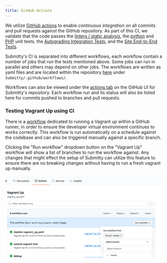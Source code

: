 ```yaml
---
title: GitHub Actions
---
```


We utilize [GitHub actions](https://docs.github.com/en/actions) to enable *continuous integration*
on all commits and pull requests against the GitHub repository. As part of this CI, we validate
that the code passes the [linters / static analysis](/developer/testing/linting_static_analysis),
the [python](/developer/testing/python_unit_tests) and [PHP](/developer/testing/php_unit_tests)
unit tests, the [Autograding Integration Tests](/developer/testing/autograding_integration_tests),
and the [Site End-to-End Tests](/developer/testing/cypress).

Submitty's CI is separated into different workflows, each workflow contain a number of jobs that run the tests mentioned above. Some jobs can run in parallel and others may depend on other jobs. The workflows are written as yaml files and are located within the repository [here](https://github.com/Submitty/Submitty/tree/master/.github/workflows) under `Submitty/.github/workflows/`.

Workflows can also be viewed under the [actions tab](https://github.com/Submitty/Submitty/actions) on the GitHub UI for Submitty's repository. Each workflow run and its status will also be listed here for commits pushed to branches and pull requests.

### Testing Vagrant Up using CI

There is a [workflow](https://github.com/Submitty/Submitty/actions/workflows/vagrant_up.yaml) dedicated to running a Vagrant up within a GitHub runner, in order to ensure the developer virtual environment continues to works correctly. This workflow is run automatically on a schedule against the codebase and can also be triggered manually against a specific branch. 

Clicking the "Run workflow" dropdown button on the "Vagrant Up" workflow will show a list of branches to run the workflow against. Any changes that might effect the setup of Submitty can utilize this feature to ensure there are no breaking changes without having to run a fresh vagrant up manually. 

![GitHub UI to manually trigger a Vagrant Up workflow](/images/vagrant_up_ci.png)